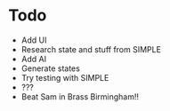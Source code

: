 # Todo

 * Add UI
 * Research state and stuff from SIMPLE
  * Add AI
 * Generate states
 * Try testing with SIMPLE
 * ???
 * Beat Sam in Brass Birmingham!!